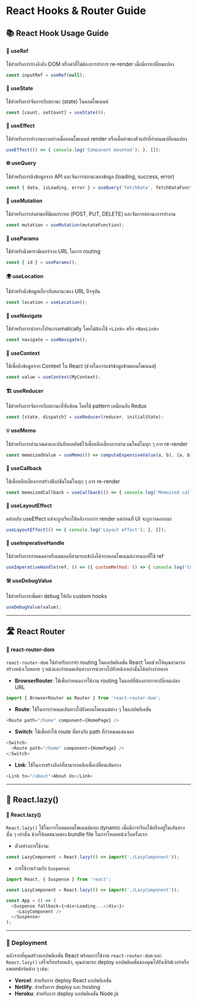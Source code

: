 
# React Hooks & Router Guide

## 📚 **React Hook Usage Guide**

#### 📝 **useRef**  
ใช้สำหรับการอ้างอิงถึง DOM หรือค่าที่ไม่ต้องการทำการ re-render เมื่อมีการเปลี่ยนแปลง  
```javascript
const inputRef = useRef(null);
```

#### 🔢 **useState**  
ใช้สำหรับการจัดการกับสถานะ (state) ในคอมโพเนนต์  
```javascript
const [count, setCount] = useState(0);
```

#### 🔄 **useEffect**  
ใช้สำหรับการทำงานบางอย่างเมื่อคอมโพเนนต์ render หรือเมื่อค่าของตัวแปรที่กำหนดเปลี่ยนแปลง  
```javascript
useEffect(() => { console.log('Component mounted'); }, []);
```

#### 🌐 **useQuery**  
ใช้สำหรับการดึงข้อมูลจาก API และจัดการสถานะของข้อมูล (loading, success, error)  
```javascript
const { data, isLoading, error } = useQuery('fetchData', fetchDataFunction);
```

#### 🔧 **useMutation**  
ใช้สำหรับการส่งคำขอที่มีผลกระทบ (POST, PUT, DELETE) และจัดการสถานะการทำงาน  
```javascript
const mutation = useMutation(mutateFunction);
```

#### 🔑 **useParams**  
ใช้สำหรับดึงพารามิเตอร์จาก URL ในการ routing  
```javascript
const { id } = useParams();
```

#### 🌍 **useLocation**  
ใช้สำหรับดึงข้อมูลเกี่ยวกับสถานะของ URL ปัจจุบัน  
```javascript
const location = useLocation();
```

#### 🚀 **useNavigate**  
ใช้สำหรับการนำทางโปรแกรมmatically โดยไม่ต้องใช้ `<Link>` หรือ `<NavLink>`  
```javascript
const navigate = useNavigate();
```

#### 🧩 **useContext**  
ใช้เพื่อดึงข้อมูลจาก Context ใน React (ช่วยในการแชร์ข้อมูลข้ามคอมโพเนนต์)  
```javascript
const value = useContext(MyContext);
```

#### 🏗️ **useReducer**  
ใช้สำหรับการจัดการกับสถานะที่ซับซ้อน โดยใช้ pattern เหมือนกับ Redux  
```javascript
const [state, dispatch] = useReducer(reducer, initialState);
```

#### 💡 **useMemo**  
ใช้สำหรับการคำนวณค่าและบันทึกผลลัพธ์ไว้เพื่อหลีกเลี่ยงการคำนวณใหม่ในทุก ๆ การ re-render  
```javascript
const memoizedValue = useMemo(() => computeExpensiveValue(a, b), [a, b]);
```

#### 🔁 **useCallback**  
ใช้เพื่อหลีกเลี่ยงการสร้างฟังก์ชันใหม่ในทุก ๆ การ re-render  
```javascript
const memoizedCallback = useCallback(() => { console.log('Memoized callback'); }, []);
```

#### 🔧 **useLayoutEffect**  
คล้ายกับ useEffect แต่จะถูกเรียกใช้หลังจากการ render แต่ก่อนที่ UI จะถูกวาดออกมา  
```javascript
useLayoutEffect(() => { console.log('Layout effect'); }, []);
```

#### 🧳 **useImperativeHandle**  
ใช้สำหรับการกำหนดค่าหรือเมธอดที่สามารถเข้าถึงได้จากคอมโพเนนต์ภายนอกที่ใช้ ref  
```javascript
useImperativeHandle(ref, () => ({ customMethod: () => { console.log('Custom method called'); } }));
```

#### 🛠️ **useDebugValue**  
ใช้สำหรับการเพิ่มค่า debug ให้กับ custom hooks  
```javascript
useDebugValue(value);
```

---

## 🛣️ **React Router**

#### 🚦 **react-router-dom**  
`react-router-dom` ใช้สำหรับการทำ routing ในแอปพลิเคชัน React โดยช่วยให้คุณสามารถสร้างหน้าเว็บหลาย ๆ หน้าและกำหนดเส้นทางการนำทางไปยังหน้าเหล่านั้นได้อย่างง่ายดาย

- **BrowserRouter**: ใช้เพื่อกำหนดการใช้งาน routing ในแอปที่ต้องการการเปลี่ยนแปลง URL  
```javascript
import { BrowserRouter as Router } from 'react-router-dom';
```

- **Route**: ใช้ในการกำหนดเส้นทางไปยังคอมโพเนนต์ต่าง ๆ ในแอปพลิเคชัน  
```javascript
<Route path="/home" component={HomePage} />
```

- **Switch**: ใช้เพื่อทำให้ route ที่ตรงกับ path ที่กำหนดแสดงผล  
```javascript
<Switch>
  <Route path="/home" component={HomePage} />
</Switch>
```

- **Link**: ใช้ในการสร้างลิงก์ที่สามารถคลิกเพื่อเปลี่ยนเส้นทาง  
```javascript
<Link to="/about">About Us</Link>
```

---

## 🧳 **React.lazy()**

#### 💨 **React.lazy()**  
`React.lazy()` ใช้ในการโหลดคอมโพเนนต์แบบ dynamic เมื่อมีการเรียกใช้หรืออยู่ในเส้นทางนั้น ๆ เท่านั้น ช่วยให้ลดขนาดของ bundle file ในการโหลดหน้าเว็บครั้งแรก

- ตัวอย่างการใช้งาน:
```javascript
const LazyComponent = React.lazy(() => import('./LazyComponent'));
```

- การใช้งานร่วมกับ `Suspense`:
```javascript
import React, { Suspense } from 'react';

const LazyComponent = React.lazy(() => import('./LazyComponent'));

const App = () => (
  <Suspense fallback={<div>Loading...</div>}>
    <LazyComponent />
  </Suspense>
);
```

---

### 🚀 **Deployment**
หลังจากที่คุณสร้างแอปพลิเคชัน React พร้อมการใช้งาน `react-router-dom` และ `React.lazy()` เสร็จเรียบร้อยแล้ว, คุณสามารถ deploy แอปพลิเคชันของคุณไปยังเซิร์ฟเวอร์หรือแพลตฟอร์มต่าง ๆ เช่น:

- **Vercel**: สำหรับการ deploy React แอปพลิเคชัน
- **Netlify**: สำหรับการ deploy และ hosting
- **Heroku**: สำหรับการ deploy แอปพลิเคชัน Node.js

